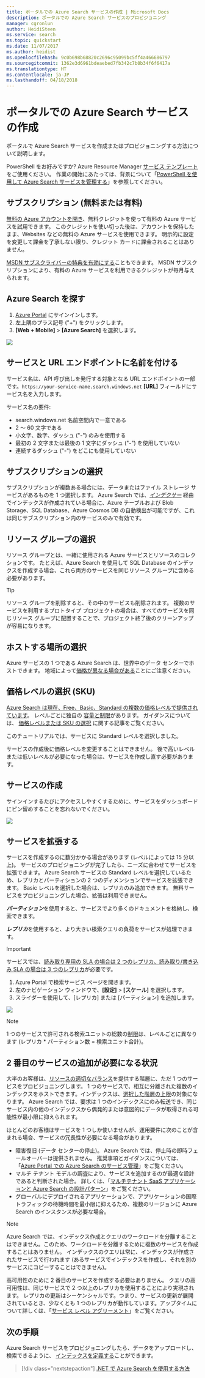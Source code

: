 ```yaml
---
title: ポータルでの Azure Search サービスの作成 | Microsoft Docs
description: ポータルでの Azure Search サービスのプロビジョニング
manager: cgronlun
author: HeidiSteen
ms.service: search
ms.topic: quickstart
ms.date: 11/07/2017
ms.author: heidist
ms.openlocfilehash: 9c0b698b68820c2696c95099bc5ff4a466686797
ms.sourcegitcommit: 1362e3d6961bdeaebed7fb342c7b0b34f6f6417a
ms.translationtype: HT
ms.contentlocale: ja-JP
ms.lasthandoff: 04/18/2018
---
```

# <a name="create-an-azure-search-service-in-the-portal"></a>ポータルでの Azure Search サービスの作成

ポータルで Azure Search サービスを作成またはプロビジョニングする方法について説明します。 

PowerShell をお好みですか? Azure Resource Manager [サービス テンプレート](https://azure.microsoft.com/resources/templates/101-azure-search-create/)をご使用ください。 作業の開始にあたっては、背景について「[PowerShell を使用して Azure Search サービスを管理する](search-manage-powershell.md)」を参照してください。

## <a name="subscribe-free-or-paid"></a>サブスクリプション (無料または有料)

[無料の Azure アカウントを開き](https://azure.microsoft.com/pricing/free-trial/?WT.mc_id=A261C142F)、無料クレジットを使って有料の Azure サービスを試用できます。 このクレジットを使い切った後は、アカウントを保持したまま、Websites などの無料の Azure サービスを使用できます。 明示的に設定を変更して課金を了承しない限り、クレジット カードに課金されることはありません。

[MSDN サブスクライバーの特典を有効にする](https://azure.microsoft.com/pricing/member-offers/msdn-benefits-details/?WT.mc_id=A261C142F)こともできます。 MSDN サブスクリプションにより、有料の Azure サービスを利用できるクレジットが毎月与えられます。 

## <a name="find-azure-search"></a>Azure Search を探す
1. [Azure Portal](https://portal.azure.com/) にサインインします。
2. 左上隅のプラス記号 ("+") をクリックします。
3. **[Web + Mobile]** > **[Azure Search]** を選択します。

![](./media/search-create-service-portal/find-search3.png)

## <a name="name-the-service-and-url-endpoint"></a>サービスと URL エンドポイントに名前を付ける

サービス名は、API 呼び出しを発行する対象となる URL エンドポイントの一部です。`https://your-service-name.search.windows.net` **[URL]** フィールドにサービス名を入力します。 

サービス名の要件:
   * search.windows.net 名前空間内で一意である
   * 2 ～ 60 文字である
   * 小文字、数字、ダッシュ ("-") のみを使用する
   * 最初の 2 文字または最後の 1 文字にダッシュ ("-") を使用していない
   * 連続するダッシュ ("-") をどこにも使用していない

## <a name="select-a-subscription"></a>サブスクリプションの選択
サブスクリプションが複数ある場合には、データまたはファイル ストレージ サービスがあるものを 1 つ選択します。 Azure Search では、[*インデクサー*](search-indexer-overview.md) 経由でインデックスが作成されている場合に、Azure テーブルおよび Blob Storage、SQL Database、Azure Cosmos DB の自動検出が可能ですが、これは同じサブスクリプション内のサービスのみで有効です。

## <a name="select-a-resource-group"></a>リソース グループの選択
リソース グループとは、一緒に使用される Azure サービスとリソースのコレクションです。 たとえば、Azure Search を使用して SQL Database のインデックスを作成する場合、これら両方のサービスを同じリソース グループに含める必要があります。

> [!TIP]
> リソース グループを削除すると、その中のサービスも削除されます。 複数のサービスを利用するプロトタイプ プロジェクトの場合は、すべてのサービスを同じリソース グループに配置することで、プロジェクト終了後のクリーンアップが容易になります。 

## <a name="select-a-hosting-location"></a>ホストする場所の選択 
Azure サービスの 1 つである Azure Search は、世界中のデータ センターでホストできます。 地域によって[価格が異なる場合がある](https://azure.microsoft.com/pricing/details/search/)ことにご注意ください。

## <a name="select-a-pricing-tier-sku"></a>価格レベルの選択 (SKU)
[Azure Search は現在、Free、Basic、Standard の複数の価格レベルで提供されています](https://azure.microsoft.com/pricing/details/search/)。 レベルごとに独自の [容量と制限](search-limits-quotas-capacity.md)があります。 ガイダンスについては、 [価格レベルまたは SKU の選択](search-sku-tier.md) に関する記事をご覧ください。

このチュートリアルでは、サービスに Standard レベルを選択しました。

サービスの作成後に価格レベルを変更することはできません。 後で高いレベルまたは低いレベルが必要になった場合は、サービスを作成し直す必要があります。

## <a name="create-your-service"></a>サービスの作成

サインインするたびにアクセスしやすくするために、サービスをダッシュボードにピン留めすることを忘れないでください。

![](./media/search-create-service-portal/new-service3.png)

## <a name="scale-your-service"></a>サービスを拡張する
サービスを作成するのに数分かかる場合があります (レベルによっては 15 分以上)。 サービスのプロビジョニングが完了したら、ニーズに合わせてサービスを拡張できます。 Azure Search サービスの Standard レベルを選択しているため、レプリカとパーティションの 2 つのディメンションでサービスを拡張できます。 Basic レベルを選択した場合は、レプリカのみ追加できます。 無料サービスをプロビジョニングした場合、拡張は利用できません。

***パーティション***を使用すると、サービスでより多くのドキュメントを格納し、検索できます。

***レプリカ***を使用すると、より大きい検索クエリの負荷をサービスが処理できます。

> [!Important]
> サービスでは、[読み取り専用の SLA の場合は 2 つのレプリカ、読み取り/書き込み SLA の場合は 3 つのレプリカ](https://azure.microsoft.com/support/legal/sla/search/v1_0/)が必要です。

1. Azure Portal で検索サービス ページを開きます。
2. 左のナビゲーション ウィンドウで、**[設定]** > **[スケール]** を選択します。
3. スライダーを使用して、[レプリカ] または [パーティション] を追加します。

![](./media/search-create-service-portal/settings-scale.png)

> [!Note] 
> 1 つのサービスで許可される検索ユニットの総数の[制限](search-limits-quotas-capacity.md)は、レベルごとに異なります (レプリカ * パーティション数 = 検索ユニット合計)。

## <a name="when-to-add-a-second-service"></a>2 番目のサービスの追加が必要になる状況

大半のお客様は、[リソースの適切なバランス](search-sku-tier.md)を提供する階層に、ただ 1 つのサービスをプロビジョニングします。 1 つのサービスで、相互に分離された複数のインデックスをホストできます。インデックスは、[選択した階層の上限](search-capacity-planning.md)の対象になります。 Azure Search では、要求は 1 つのインデックスにのみ転送でき、同じサービス内の他のインデックスから偶発的または意図的にデータが取得される可能性が最小限に抑えられます。

ほとんどのお客様はサービスを 1 つしか使いませんが、運用要件に次のことが含まれる場合、サービスの冗長性が必要になる場合があります。

+ 障害復旧 (データ センターの停止)。 Azure Search では、停止時の即時フェールオーバーは提供されません。 推奨事項とガイダンスについては、「[Azure Portal での Azure Search のサービス管理](search-manage.md)」をご覧ください。
+ マルチ テナント モデルの調査により、サービスを追加するのが最適な設計であると判断された場合。 詳しくは、「[マルチテナント SaaS アプリケーションと Azure Search の設計パターン](search-modeling-multitenant-saas-applications.md)」をご覧ください。
+ グローバルにデプロイされるアプリケーションで、アプリケーションの国際トラフィックの待機時間を最小限に抑えるため、複数のリージョンに Azure Search のインスタンスが必要な場合。

> [!NOTE]
> Azure Search では、インデックス作成とクエリのワークロードを分離することはできません。このため、ワークロードを分離するために複数のサービスを作成することはありません。 インデックスのクエリは常に、インデックスが作成されたサービスで行われます (あるサービスでインデックスを作成し、それを別のサービスにコピーすることはできません)。
>

高可用性のために 2 番目のサービスを作成する必要はありません。 クエリの高可用性は、同じサービスで 2 つ以上のレプリカを使用することにより実現されます。 レプリカの更新はシーケンシャルです。つまり、サービスの更新が展開されているとき、少なくとも 1 つのレプリカが動作しています。アップタイムについて詳しくは、「[サービス レベル アグリーメント](https://azure.microsoft.com/support/legal/sla/search/v1_0/)」をご覧ください。

## <a name="next-steps"></a>次の手順
Azure Search サービスをプロビジョニングしたら、データをアップロードし、検索できるように、 [インデックスを定義する](search-what-is-an-index.md)ことができます。 

> [!div class="nextstepaction"]
> [.NET で Azure Search を使用する方法](search-howto-dotnet-sdk.md)
